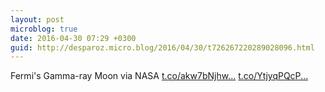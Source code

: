 ```yaml
---
layout: post
microblog: true
date: 2016-04-30 07:29 +0300
guid: http://desparoz.micro.blog/2016/04/30/t726267220289028096.html
---
```

Fermi's Gamma-ray Moon via NASA [t.co/akw7bNjhw...](https://t.co/akw7bNjhw0) [t.co/YtjyqPQcP...](https://t.co/YtjyqPQcPP)
